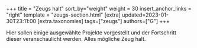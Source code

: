 +++
title = "Zeugs halt"
sort_by="weight"
weight = 30
insert_anchor_links = "right"
template = "zeugs-section.html"
[extra]
updated=2023-01-30T23:11:00
[extra.taxonomies]
tags=["zeugs"]
authors=["G"]
+++

Hier sollen einige ausgewählte Projekte vorgestellt und der Fortschritt dieser veranschaulicht werden. Alles mögliche Zeug halt.
